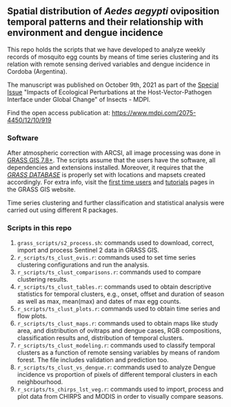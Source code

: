 ## Spatial distribution of *Aedes aegypti* oviposition temporal patterns and their relationship with environment and dengue incidence

This repo holds the scripts that we have developed to analyze weekly records 
of mosquito egg counts by means of time series clustering and its relation with 
remote sensing derived variables and dengue incidence in Cordoba (Argentina).

The manuscript was published on October 9th, 2021 as part of the 
[Special Issue](https://www.mdpi.com/journal/insects/special_issues/host_vector_pathogen) 
"Impacts of Ecological Perturbations at the Host-Vector-Pathogen Interface 
under Global Change" of Insects - MDPI. 

Find the open access publication at: https://www.mdpi.com/2075-4450/12/10/919

### Software 

After atmospheric correction with ARCSI, all image processing was done in
[GRASS GIS 7.8+](https://grass.osgeo.org/download/).
The scripts assume that the users have the software, all dependencies and
extensions installed. Moreover, it requires that the
[*GRASS DATABASE*](https://grass.osgeo.org/grass78/manuals/grass_database.html)
is properly set with locations and mapsets created accordingly. For extra
info, visit the [first time users](https://grass.osgeo.org/learn/newcomers/)
and [tutorials](https://grass.osgeo.org/learn/tutorials/) pages in the
GRASS GIS website.

Time series clustering and further classification and statistical
analysis were carried out using different R packages.

### Scripts in this repo

1. `grass_scripts/s2_process.sh`: commands used to download, correct, import and process Sentinel 2 data in GRASS GIS.
1. `r_scripts/ts_clust_ovis.r`: commands used to set time series clustering configurations and run the analysis.
1. `r_scripts/ts_clust_comparisons.r`: commands used to compare clustering results.
1. `r_scripts/ts_clust_tables.r`: commands used to obtain descriptive statistics for temporal clusters, e.g., onset, offset and duration of season as well as max, mean(max) and dates of max egg counts.  
1. `r_scripts/ts_clust_plots.r`: commands used to obtain time series and flow plots.
1. `r_scripts/ts_clust_maps.r`: commands used to obtain maps like study area, and distribution of ovitraps and dengue cases, RGB compositions, classification results and, distribution of temporal clusters. 
1. `r_scripts/ts_clust_modeling.r`: commands used to classify temporal clusters as a function of remote sensing variables by means of random forest. The file includes validation and prediction too.
1. `r_scripts/ts_clust_vs_dengue.r`: commands used to analyze Dengue incidence vs proportion of pixels of different temporal clusters in each neighbourhood.
1. `r_scripts/ts_chirps_lst_veg.r`: commands used to import, process and plot data from CHIRPS and MODIS in order to visually compare seasons. 

